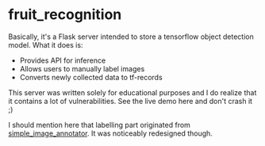 # fruit_recognition

Basically, it's a Flask server intended to store a tensorflow object detection model. What it does is:

- Provides API for inference
- Allows users to manually label images
- Converts newly collected data to tf-records

This server was written solely for educational purposes and I do realize that it contains a lot of vulnerabilities. See the live demo here and don't crash it ;)

I should mention here that labelling part originated from [simple_image_annotator](https://github.com/sgp715/simple_image_annotator). It was noticeably redesigned though.